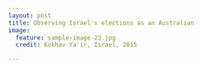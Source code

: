 ```yaml
---
layout: post
title: Observing Israel's elections as an Australian 
image:
  feature: sample-image-23.jpg
  credit: Kokhav Ya'ir, Israel, 2015

---
```


